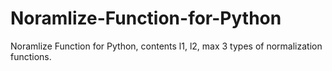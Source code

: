 # Noramlize-Function-for-Python
Noramlize Function for Python, contents l1, l2, max 3 types of normalization functions.
